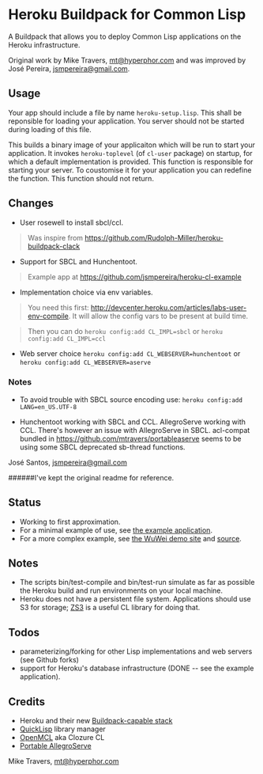 Heroku Buildpack for Common Lisp
================================

A Buildpack that allows you to deploy Common Lisp applications on the Heroku infrastructure.

Original work by Mike Travers, mt@hyperphor.com and was improved by José Pereira, jsmpereira@gmail.com.

## Usage

Your app should include a file by name `heroku-setup.lisp`. This shall be reponsible for loading
your application. You server should not be started during loading of this file.

This builds a binary image of your applicaiton which will be run to start your application. It
invokes `heroku-toplevel` (of `cl-user` package) on startup, for which a default implementation
is provided. This function is responsible for starting your server. To coustomise it for your
application you can redefine the function. This function should not return.

## Changes 
* User rosewell to install sbcl/ccl.

> Was inspire from https://github.com/Rudolph-Miller/heroku-buildpack-clack

* Support for SBCL and Hunchentoot.

> Example app at https://github.com/jsmpereira/heroku-cl-example

* Implementation choice via env variables.

> You need this first: http://devcenter.heroku.com/articles/labs-user-env-compile.
It will allow the config vars to be present at build time.

> Then you can do 
```heroku config:add CL_IMPL=sbcl```
or
```heroku config:add CL_IMPL=ccl```

* Web server choice
```heroku config:add CL_WEBSERVER=hunchentoot```
or
```heroku config:add CL_WEBSERVER=aserve```

### Notes

* To avoid trouble with SBCL source encoding use:
```heroku config:add LANG=en_US.UTF-8```

* Hunchentoot working with SBCL and CCL. AllegroServe working with CCL.
There's however an issue with AllegroServe in SBCL. acl-compat bundled in 
https://github.com/mtravers/portableaserve seems to be using some
SBCL deprecated sb-thread functions.

José Santos, jsmpereira@gmail.com

######I've kept the original readme for reference.

## Status
* Working to first approximation.
* For a minimal example of use, see [the example application](https://github.com/mtravers/heroku-cl-example).
* For a more complex example, see [the WuWei demo site](http://warm-sky-3012.herokuapp.com/) and [source](https://github.com/mtravers/wuwei).

## Notes
* The scripts bin/test-compile and bin/test-run simulate as far as possible the Heroku build and run environments on your local machine.
* Heroku does not have a persistent file system.  Applications should use S3 for storage; [ZS3](http://www.xach.com/lisp/zs3) is a useful CL library for doing that.


## Todos
* parameterizing/forking for other Lisp implementations and web servers (see Github forks)
* support for Heroku's database infrastructure (DONE -- see the example application).


## Credits
* Heroku and their new [Buildpack-capable stack](http://devcenter.heroku.com/articles/buildpacks)
* [QuickLisp](http://www.quicklisp.org/) library manager 
* [OpenMCL](http://trac.clozure.com/ccl) aka Clozure CL 
* [Portable AllegroServe](http://portableaserve.sourceforge.net/)

Mike Travers, mt@hyperphor.com



